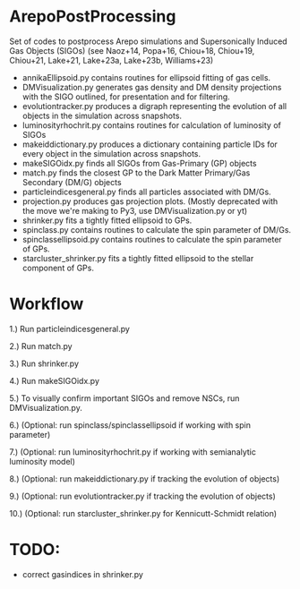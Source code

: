 # ArepoPostProcessing

Set of codes to postprocess Arepo simulations and Supersonically Induced Gas Objects (SIGOs) (see Naoz+14, Popa+16, Chiou+18, Chiou+19, Chiou+21, Lake+21, Lake+23a, Lake+23b, Williams+23)

- annikaEllipsoid.py contains routines for ellipsoid fitting of gas cells.
- DMVisualization.py generates gas density and DM density projections with the SIGO outlined, for presentation and for filtering.
- evolutiontracker.py produces a digraph representing the evolution of all objects in the simulation across snapshots.
- luminosityrhochrit.py contains routines for calculation of luminosity of SIGOs
- makeiddictionary.py produces a dictionary containing particle IDs for every object in the simulation across snapshots.
- makeSIGOidx.py finds all SIGOs from Gas-Primary (GP) objects
- match.py finds the closest GP to the Dark Matter Primary/Gas Secondary (DM/G) objects
- particleindicesgeneral.py finds all particles associated with DM/Gs.
- projection.py produces gas projection plots. (Mostly deprecated with the move we're making to Py3, use DMVisualization.py or yt)
- shrinker.py fits a tightly fitted ellipsoid to GPs.
- spinclass.py contains routines to calculate the spin parameter of DM/Gs.
- spinclassellipsoid.py contains routines to calculate the spin parameter of GPs.
- starcluster_shrinker.py fits a tightly fitted ellipsoid to the stellar component of GPs.

# Workflow

1.) Run particleindicesgeneral.py

2.) Run match.py

3.) Run shrinker.py

4.) Run makeSIGOidx.py

5.) To visually confirm important SIGOs and remove NSCs, run DMVisualization.py.

6.) (Optional: run spinclass/spinclassellipsoid if working with spin parameter)

7.) (Optional: run luminosityrhochrit.py if working with semianalytic luminosity model)

8.) (Optional: run makeiddictionary.py if tracking the evolution of objects)

9.) (Optional: run evolutiontracker.py if tracking the evolution of objects)

10.) (Optional: run starcluster_shrinker.py for Kennicutt-Schmidt relation)

# TODO: 
- correct gasindices in shrinker.py


